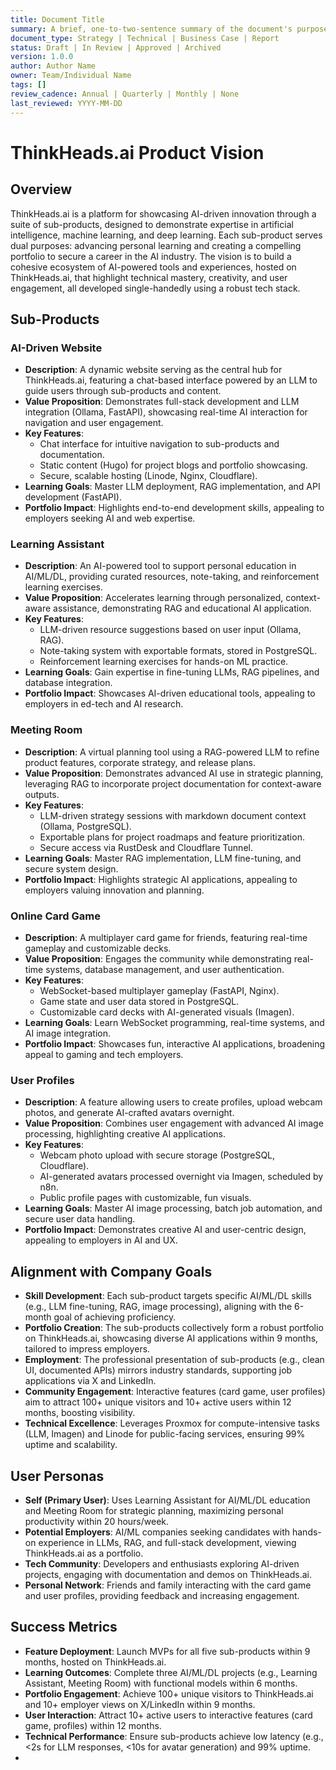 ```yaml
---
title: Document Title
summary: A brief, one-to-two-sentence summary of the document's purpose and content.
document_type: Strategy | Technical | Business Case | Report
status: Draft | In Review | Approved | Archived
version: 1.0.0
author: Author Name
owner: Team/Individual Name
tags: []
review_cadence: Annual | Quarterly | Monthly | None
last_reviewed: YYYY-MM-DD
---
```

# ThinkHeads.ai Product Vision

## Overview
ThinkHeads.ai is a platform for showcasing AI-driven innovation through a suite of sub-products, designed to demonstrate expertise in artificial intelligence, machine learning, and deep learning. Each sub-product serves dual purposes: advancing personal learning and creating a compelling portfolio to secure a career in the AI industry. The vision is to build a cohesive ecosystem of AI-powered tools and experiences, hosted on ThinkHeads.ai, that highlight technical mastery, creativity, and user engagement, all developed single-handedly using a robust tech stack.

## Sub-Products
### AI-Driven Website
- **Description**: A dynamic website serving as the central hub for ThinkHeads.ai, featuring a chat-based interface powered by an LLM to guide users through sub-products and content.
- **Value Proposition**: Demonstrates full-stack development and LLM integration (Ollama, FastAPI), showcasing real-time AI interaction for navigation and user engagement.
- **Key Features**:
  - Chat interface for intuitive navigation to sub-products and documentation.
  - Static content (Hugo) for project blogs and portfolio showcasing.
  - Secure, scalable hosting (Linode, Nginx, Cloudflare).
- **Learning Goals**: Master LLM deployment, RAG implementation, and API development (FastAPI).
- **Portfolio Impact**: Highlights end-to-end development skills, appealing to employers seeking AI and web expertise.

### Learning Assistant
- **Description**: An AI-powered tool to support personal education in AI/ML/DL, providing curated resources, note-taking, and reinforcement learning exercises.
- **Value Proposition**: Accelerates learning through personalized, context-aware assistance, demonstrating RAG and educational AI application.
- **Key Features**:
  - LLM-driven resource suggestions based on user input (Ollama, RAG).
  - Note-taking system with exportable formats, stored in PostgreSQL.
  - Reinforcement learning exercises for hands-on ML practice.
- **Learning Goals**: Gain expertise in fine-tuning LLMs, RAG pipelines, and database integration.
- **Portfolio Impact**: Showcases AI-driven educational tools, appealing to employers in ed-tech and AI research.

### Meeting Room
- **Description**: A virtual planning tool using a RAG-powered LLM to refine product features, corporate strategy, and release plans.
- **Value Proposition**: Demonstrates advanced AI use in strategic planning, leveraging RAG to incorporate project documentation for context-aware outputs.
- **Key Features**:
  - LLM-driven strategy sessions with markdown document context (Ollama, PostgreSQL).
  - Exportable plans for project roadmaps and feature prioritization.
  - Secure access via RustDesk and Cloudflare Tunnel.
- **Learning Goals**: Master RAG implementation, LLM fine-tuning, and secure system design.
- **Portfolio Impact**: Highlights strategic AI applications, appealing to employers valuing innovation and planning.

### Online Card Game
- **Description**: A multiplayer card game for friends, featuring real-time gameplay and customizable decks.
- **Value Proposition**: Engages the community while demonstrating real-time systems, database management, and user authentication.
- **Key Features**:
  - WebSocket-based multiplayer gameplay (FastAPI, Nginx).
  - Game state and user data stored in PostgreSQL.
  - Customizable card decks with AI-generated visuals (Imagen).
- **Learning Goals**: Learn WebSocket programming, real-time systems, and AI image integration.
- **Portfolio Impact**: Showcases fun, interactive AI applications, broadening appeal to gaming and tech employers.

### User Profiles
- **Description**: A feature allowing users to create profiles, upload webcam photos, and generate AI-crafted avatars overnight.
- **Value Proposition**: Combines user engagement with advanced AI image processing, highlighting creative AI applications.
- **Key Features**:
  - Webcam photo upload with secure storage (PostgreSQL, Cloudflare).
  - AI-generated avatars processed overnight via Imagen, scheduled by n8n.
  - Public profile pages with customizable, fun visuals.
- **Learning Goals**: Master AI image processing, batch job automation, and secure user data handling.
- **Portfolio Impact**: Demonstrates creative AI and user-centric design, appealing to employers in AI and UX.

## Alignment with Company Goals
- **Skill Development**: Each sub-product targets specific AI/ML/DL skills (e.g., LLM fine-tuning, RAG, image processing), aligning with the 6-month goal of achieving proficiency.
- **Portfolio Creation**: The sub-products collectively form a robust portfolio on ThinkHeads.ai, showcasing diverse AI applications within 9 months, tailored to impress employers.
- **Employment**: The professional presentation of sub-products (e.g., clean UI, documented APIs) mirrors industry standards, supporting job applications via X and LinkedIn.
- **Community Engagement**: Interactive features (card game, user profiles) aim to attract 100+ unique visitors and 10+ active users within 12 months, boosting visibility.
- **Technical Excellence**: Leverages Proxmox for compute-intensive tasks (LLM, Imagen) and Linode for public-facing services, ensuring 99% uptime and scalability.

## User Personas
- **Self (Primary User)**: Uses Learning Assistant for AI/ML/DL education and Meeting Room for strategic planning, maximizing personal productivity within 20 hours/week.
- **Potential Employers**: AI/ML companies seeking candidates with hands-on experience in LLMs, RAG, and full-stack development, viewing ThinkHeads.ai as a portfolio.
- **Tech Community**: Developers and enthusiasts exploring AI-driven projects, engaging with documentation and demos on ThinkHeads.ai.
- **Personal Network**: Friends and family interacting with the card game and user profiles, providing feedback and increasing engagement.

## Success Metrics
- **Feature Deployment**: Launch MVPs for all five sub-products within 9 months, hosted on ThinkHeads.ai.
- **Learning Outcomes**: Complete three AI/ML/DL projects (e.g., Learning Assistant, Meeting Room) with functional models within 6 months.
- **Portfolio Engagement**: Achieve 100+ unique visitors to ThinkHeads.ai and 10+ employer views on X/LinkedIn within 9 months.
- **User Interaction**: Attract 10+ active users to interactive features (card game, profiles) within 12 months.
- **Technical Performance**: Ensure sub-products achieve low latency (e.g., <2s for LLM responses, <10s for avatar generation) and 99% uptime.
-

